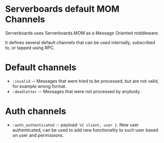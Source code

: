 # Serverboards default MOM Channels

Serverboards uses Serverboards.MOM as a Message Oriented middleware.

It defines several default channels that can be used internally, subscribed
to, or tapped using RPC.

# Default channels

* `:invalid` -- Messages that were tried to be processed, but are not valid, for
  example wrong format.
* `:deadletter` -- Messages that were not processed by anybody.

# Auth channels

* `:auth_authenticated` -- payload: `%{ client, user }`. New user authenticated,
  can be used to add new functionality to such user based on user and
  permissions.
